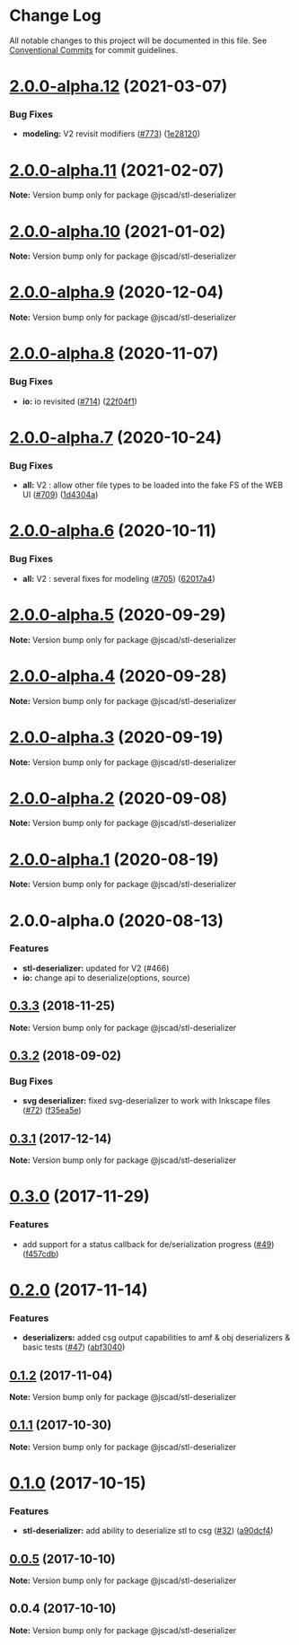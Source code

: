 # Change Log

All notable changes to this project will be documented in this file.
See [Conventional Commits](https://conventionalcommits.org) for commit guidelines.

# [2.0.0-alpha.12](https://github.com/jscad/OpenJSCAD.org/compare/@jscad/stl-deserializer@2.0.0-alpha.11...@jscad/stl-deserializer@2.0.0-alpha.12) (2021-03-07)


### Bug Fixes

* **modeling:** V2 revisit modifiers ([#773](https://github.com/jscad/OpenJSCAD.org/issues/773)) ([1e28120](https://github.com/jscad/OpenJSCAD.org/commit/1e28120d2b8505dc1882cf3d607296d6fcd5526d))





# [2.0.0-alpha.11](https://github.com/jscad/OpenJSCAD.org/compare/@jscad/stl-deserializer@2.0.0-alpha.10...@jscad/stl-deserializer@2.0.0-alpha.11) (2021-02-07)

**Note:** Version bump only for package @jscad/stl-deserializer





# [2.0.0-alpha.10](https://github.com/jscad/OpenJSCAD.org/compare/@jscad/stl-deserializer@2.0.0-alpha.9...@jscad/stl-deserializer@2.0.0-alpha.10) (2021-01-02)

**Note:** Version bump only for package @jscad/stl-deserializer





# [2.0.0-alpha.9](https://github.com/jscad/OpenJSCAD.org/compare/@jscad/stl-deserializer@2.0.0-alpha.8...@jscad/stl-deserializer@2.0.0-alpha.9) (2020-12-04)

**Note:** Version bump only for package @jscad/stl-deserializer





# [2.0.0-alpha.8](https://github.com/jscad/OpenJSCAD.org/compare/@jscad/stl-deserializer@2.0.0-alpha.7...@jscad/stl-deserializer@2.0.0-alpha.8) (2020-11-07)


### Bug Fixes

* **io:** io revisited ([#714](https://github.com/jscad/OpenJSCAD.org/issues/714)) ([22f04f1](https://github.com/jscad/OpenJSCAD.org/commit/22f04f1b2894a82e24952655875e73b74727bf86))





# [2.0.0-alpha.7](https://github.com/jscad/OpenJSCAD.org/compare/@jscad/stl-deserializer@2.0.0-alpha.6...@jscad/stl-deserializer@2.0.0-alpha.7) (2020-10-24)


### Bug Fixes

* **all:** V2 : allow other file types to be loaded into the fake FS of the WEB UI ([#709](https://github.com/jscad/OpenJSCAD.org/issues/709)) ([1d4304a](https://github.com/jscad/OpenJSCAD.org/commit/1d4304ae6b42c51b0526cba369eab1806fe8f274))





# [2.0.0-alpha.6](https://github.com/jscad/OpenJSCAD.org/compare/@jscad/stl-deserializer@2.0.0-alpha.5...@jscad/stl-deserializer@2.0.0-alpha.6) (2020-10-11)


### Bug Fixes

* **all:** V2 : several fixes for modeling ([#705](https://github.com/jscad/OpenJSCAD.org/issues/705)) ([62017a4](https://github.com/jscad/OpenJSCAD.org/commit/62017a41214169d6e000f1e0c11aaefdd68e1097))





# [2.0.0-alpha.5](https://github.com/jscad/OpenJSCAD.org/compare/@jscad/stl-deserializer@2.0.0-alpha.4...@jscad/stl-deserializer@2.0.0-alpha.5) (2020-09-29)

**Note:** Version bump only for package @jscad/stl-deserializer





# [2.0.0-alpha.4](https://github.com/jscad/OpenJSCAD.org/compare/@jscad/stl-deserializer@2.0.0-alpha.3...@jscad/stl-deserializer@2.0.0-alpha.4) (2020-09-28)

**Note:** Version bump only for package @jscad/stl-deserializer





# [2.0.0-alpha.3](https://github.com/jscad/OpenJSCAD.org/compare/@jscad/stl-deserializer@2.0.0-alpha.2...@jscad/stl-deserializer@2.0.0-alpha.3) (2020-09-19)

**Note:** Version bump only for package @jscad/stl-deserializer





# [2.0.0-alpha.2](https://github.com/jscad/OpenJSCAD.org/compare/@jscad/stl-deserializer@2.0.0-alpha.1...@jscad/stl-deserializer@2.0.0-alpha.2) (2020-09-08)

**Note:** Version bump only for package @jscad/stl-deserializer





# [2.0.0-alpha.1](https://github.com/jscad/OpenJSCAD.org/compare/@jscad/stl-deserializer@2.0.0-alpha.0...@jscad/stl-deserializer@2.0.0-alpha.1) (2020-08-19)

**Note:** Version bump only for package @jscad/stl-deserializer





# 2.0.0-alpha.0 (2020-08-13)


### Features

* **stl-deserializer:** updated for V2 (#466)
* **io:** change api to deserialize(options, source)





<a name="0.3.3"></a>
## [0.3.3](https://github.com/jscad/io/compare/@jscad/stl-deserializer@0.3.2...@jscad/stl-deserializer@0.3.3) (2018-11-25)




**Note:** Version bump only for package @jscad/stl-deserializer

<a name="0.3.2"></a>
## [0.3.2](https://github.com/jscad/io/compare/@jscad/stl-deserializer@0.3.1...@jscad/stl-deserializer@0.3.2) (2018-09-02)


### Bug Fixes

* **svg deserializer:** fixed svg-deserializer to work with Inkscape files ([#72](https://github.com/jscad/io/issues/72)) ([f35ea5e](https://github.com/jscad/io/commit/f35ea5e))




<a name="0.3.1"></a>
## [0.3.1](https://github.com/jscad/io/compare/@jscad/stl-deserializer@0.3.0...@jscad/stl-deserializer@0.3.1) (2017-12-14)




**Note:** Version bump only for package @jscad/stl-deserializer

<a name="0.3.0"></a>
# [0.3.0](https://github.com/jscad/io/compare/@jscad/stl-deserializer@0.2.0...@jscad/stl-deserializer@0.3.0) (2017-11-29)


### Features

* add support for a status callback for de/serialization progress ([#49](https://github.com/jscad/io/issues/49)) ([f457cdb](https://github.com/jscad/io/commit/f457cdb))




<a name="0.2.0"></a>
# [0.2.0](https://github.com/jscad/io/compare/@jscad/stl-deserializer@0.1.2...@jscad/stl-deserializer@0.2.0) (2017-11-14)


### Features

* **deserializers:** added csg output capabilities to amf & obj deserializers & basic tests ([#47](https://github.com/jscad/io/issues/47)) ([abf3040](https://github.com/jscad/io/commit/abf3040))




<a name="0.1.2"></a>
## [0.1.2](https://github.com/jscad/io/compare/@jscad/stl-deserializer@0.1.1...@jscad/stl-deserializer@0.1.2) (2017-11-04)




**Note:** Version bump only for package @jscad/stl-deserializer

<a name="0.1.1"></a>
## [0.1.1](https://github.com/jscad/io/compare/@jscad/stl-deserializer@0.1.0...@jscad/stl-deserializer@0.1.1) (2017-10-30)




**Note:** Version bump only for package @jscad/stl-deserializer

<a name="0.1.0"></a>
# [0.1.0](https://github.com/jscad/io/compare/@jscad/stl-deserializer@0.0.5...@jscad/stl-deserializer@0.1.0) (2017-10-15)


### Features

* **stl-deserializer:** add ability to deserialize stl to csg ([#32](https://github.com/jscad/io/issues/32)) ([a90dcf4](https://github.com/jscad/io/commit/a90dcf4))




<a name="0.0.5"></a>
## [0.0.5](https://github.com/jscad/io/compare/@jscad/stl-deserializer@0.0.4...@jscad/stl-deserializer@0.0.5) (2017-10-10)




**Note:** Version bump only for package @jscad/stl-deserializer

<a name="0.0.4"></a>
## 0.0.4 (2017-10-10)




**Note:** Version bump only for package @jscad/stl-deserializer

